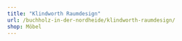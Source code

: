 ```yaml
---
title: "Klindworth Raumdesign"
url: /buchholz-in-der-nordheide/klindworth-raumdesign/
shop: Möbel
---
```

